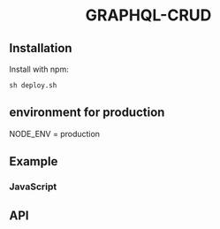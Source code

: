 # <div align="center">GRAPHQL-CRUD<div>

## Installation
Install with npm:
```
sh deploy.sh
```

## environment for production
NODE_ENV = production

## Example
### JavaScript

## API
